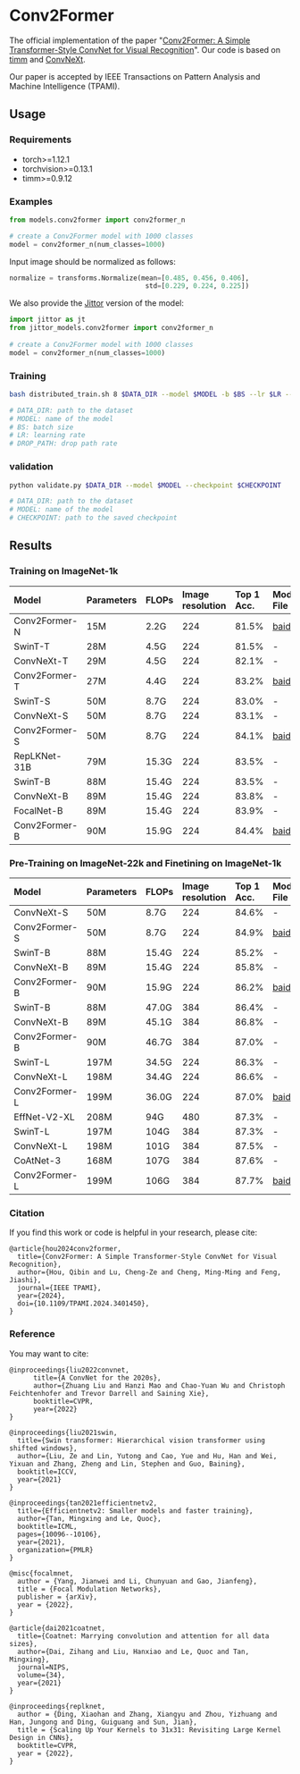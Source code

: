 # Conv2Former

The official implementation of the paper "[Conv2Former: A Simple Transformer-Style ConvNet for Visual Recognition](https://arxiv.org/abs/2211.11943)". Our code is based on [timm](https://github.com/rwightman/pytorch-image-models) and [ConvNeXt](https://github.com/facebookresearch/ConvNeXt).

Our paper is accepted by IEEE Transactions on Pattern Analysis and Machine Intelligence (TPAMI).

## Usage

### Requirements

- torch>=1.12.1
- torchvision>=0.13.1
- timm>=0.9.12

### Examples

```python
from models.conv2former import conv2former_n

# create a Conv2Former model with 1000 classes
model = conv2former_n(num_classes=1000) 
``` 

Input image should be normalized as follows:

```python
normalize = transforms.Normalize(mean=[0.485, 0.456, 0.406],
                                  std=[0.229, 0.224, 0.225])
``` 

We also provide the [Jittor](https://cg.cs.tsinghua.edu.cn/jittor/) version of the model:

```python
import jittor as jt
from jittor_models.conv2former import conv2former_n
   
# create a Conv2Former model with 1000 classes
model = conv2former_n(num_classes=1000) 
``` 

### Training

```bash
bash distributed_train.sh 8 $DATA_DIR --model $MODEL -b $BS --lr $LR --drop-path $DROP_PATH

# DATA_DIR: path to the dataset
# MODEL: name of the model
# BS: batch size
# LR: learning rate
# DROP_PATH: drop path rate
```

### validation

```bash
python validate.py $DATA_DIR --model $MODEL --checkpoint $CHECKPOINT

# DATA_DIR: path to the dataset
# MODEL: name of the model
# CHECKPOINT: path to the saved checkpoint
```

## Results


### Training on ImageNet-1k

| Model                | Parameters | FLOPs  | Image resolution | Top 1 Acc. | Model File   |
| :------------------- | :--------- | :------| :--------------- | :--------- | :----------- |
| Conv2Former-N        | 15M        | 2.2G   |       224        |  81.5%     | [baiduyun](https://pan.baidu.com/s/1sgO-UhF27UQrGtfKJzck3A?pwd=6ku9)      |
| SwinT-T              | 28M        | 4.5G   |       224        |  81.5%     | -            |
| ConvNeXt-T           | 29M        | 4.5G   |       224        |  82.1%     | -            |
| Conv2Former-T        | 27M        | 4.4G   |       224        |  83.2%     | [baiduyun](https://pan.baidu.com/s/1Rfsi5p5usr3UE46jigtlcg?pwd=gwq4)      |
| SwinT-S              | 50M        | 8.7G   |       224        |  83.0%     | -            |
| ConvNeXt-S           | 50M        | 8.7G   |       224        |  83.1%     | -            |
| Conv2Former-S        | 50M        | 8.7G   |       224        |  84.1%     | [baiduyun](https://pan.baidu.com/s/16Lu1LcQkOoSQXnZVGxGPxg?pwd=6z6m)      |
| RepLKNet-31B         | 79M        | 15.3G  |       224        |  83.5%     | -            |
| SwinT-B              | 88M        | 15.4G  |       224        |  83.5%     | -            |
| ConvNeXt-B           | 89M        | 15.4G  |       224        |  83.8%     | -            |
| FocalNet-B           | 89M        | 15.4G  |       224        |  83.9%     | -            |
| Conv2Former-B        | 90M        | 15.9G  |       224        |  84.4%     | [baiduyun](https://pan.baidu.com/s/1q5V1J3jzAoKQis-hx6rTVg?pwd=bdgj)      |

### Pre-Training on ImageNet-22k and Finetining on ImageNet-1k

| Model                | Parameters | FLOPs  | Image resolution | Top 1 Acc. | Model File   |
| :------------------- | :--------- | :------| :--------------- | :--------- | :----------- |
| ConvNeXt-S           | 50M        | 8.7G   |       224        |  84.6%     |  -           |
| Conv2Former-S        | 50M        | 8.7G   |       224        |  84.9%     | [baiduyun](https://pan.baidu.com/s/17dq0ScQ8e5wOqZHfu6nfDw?pwd=wg3s)      |
| SwinT-B              | 88M        | 15.4G  |       224        |  85.2%     | -            |
| ConvNeXt-B           | 89M        | 15.4G  |       224        |  85.8%     | -            |
| Conv2Former-B        | 90M        | 15.9G  |       224        |  86.2%     | [baiduyun](https://pan.baidu.com/s/1TlIacEV4xaedQRKoL5wxTQ?pwd=emdg)      |
| SwinT-B              | 88M        | 47.0G  |       384        |  86.4%     | -            |
| ConvNeXt-B           | 89M        | 45.1G  |       384        |  86.8%     | -            |
| Conv2Former-B        | 90M        | 46.7G  |       384        |  87.0%     | -      |
| SwinT-L              | 197M       | 34.5G  |       224        |  86.3%     | -            |
| ConvNeXt-L           | 198M       | 34.4G  |       224        |  86.6%     | -            |
| Conv2Former-L        | 199M       | 36.0G  |       224        |  87.0%     | [baiduyun](https://pan.baidu.com/s/1GNKsMsO4oStGqKAwV8eltQ?pwd=dyfj)      |
| EffNet-V2-XL         | 208M       | 94G    |       480        |  87.3%     | -            |
| SwinT-L              | 197M       | 104G   |       384        |  87.3%     | -            |
| ConvNeXt-L           | 198M       | 101G   |       384        |  87.5%     | -            |
| CoAtNet-3            | 168M       | 107G   |       384        |  87.6%     | -            |
| Conv2Former-L        | 199M       | 106G   |       384        |  87.7%     | [baiduyun](https://pan.baidu.com/s/1kXUvZLRpIA8i_vZ-HroTZw?pwd=iwm9)      |


### Citation

If you find this work or code is helpful in your research, please cite:
```
@article{hou2024conv2former,
  title={Conv2Former: A Simple Transformer-Style ConvNet for Visual Recognition},
  author={Hou, Qibin and Lu, Cheng-Ze and Cheng, Ming-Ming and Feng, Jiashi},
  journal={IEEE TPAMI},
  year={2024},
  doi={10.1109/TPAMI.2024.3401450}, 
}
```

### Reference
You may want to cite:
```
@inproceedings{liu2022convnet,
      title={A ConvNet for the 2020s}, 
      author={Zhuang Liu and Hanzi Mao and Chao-Yuan Wu and Christoph Feichtenhofer and Trevor Darrell and Saining Xie},
      booktitle=CVPR,
      year={2022}
}

@inproceedings{liu2021swin,
  title={Swin transformer: Hierarchical vision transformer using shifted windows},
  author={Liu, Ze and Lin, Yutong and Cao, Yue and Hu, Han and Wei, Yixuan and Zhang, Zheng and Lin, Stephen and Guo, Baining},
  booktitle=ICCV,
  year={2021}
}

@inproceedings{tan2021efficientnetv2,
  title={Efficientnetv2: Smaller models and faster training},
  author={Tan, Mingxing and Le, Quoc},
  booktitle=ICML,
  pages={10096--10106},
  year={2021},
  organization={PMLR}
}

@misc{focalmnet,
  author = {Yang, Jianwei and Li, Chunyuan and Gao, Jianfeng},
  title = {Focal Modulation Networks},
  publisher = {arXiv},
  year = {2022},
}

@article{dai2021coatnet,
  title={Coatnet: Marrying convolution and attention for all data sizes},
  author={Dai, Zihang and Liu, Hanxiao and Le, Quoc and Tan, Mingxing},
  journal=NIPS,
  volume={34},
  year={2021}
}

@inproceedings{replknet,
  author = {Ding, Xiaohan and Zhang, Xiangyu and Zhou, Yizhuang and Han, Jungong and Ding, Guiguang and Sun, Jian},
  title = {Scaling Up Your Kernels to 31x31: Revisiting Large Kernel Design in CNNs},
  booktitle=CVPR,
  year = {2022},
}
```